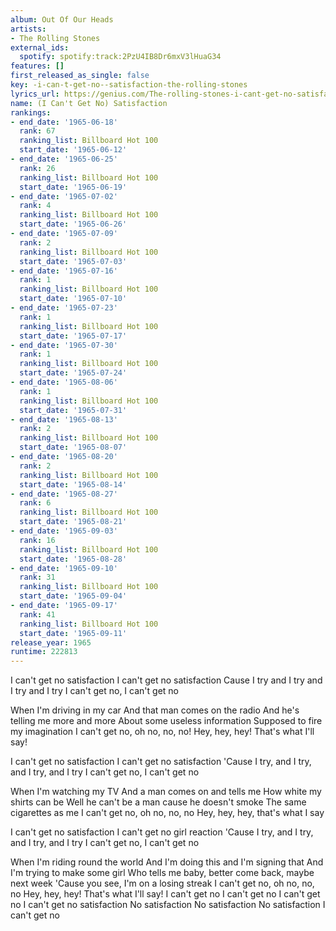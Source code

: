 ```yaml
---
album: Out Of Our Heads
artists:
- The Rolling Stones
external_ids:
  spotify: spotify:track:2PzU4IB8Dr6mxV3lHuaG34
features: []
first_released_as_single: false
key: -i-can-t-get-no--satisfaction-the-rolling-stones
lyrics_url: https://genius.com/The-rolling-stones-i-cant-get-no-satisfaction-lyrics
name: (I Can't Get No) Satisfaction
rankings:
- end_date: '1965-06-18'
  rank: 67
  ranking_list: Billboard Hot 100
  start_date: '1965-06-12'
- end_date: '1965-06-25'
  rank: 26
  ranking_list: Billboard Hot 100
  start_date: '1965-06-19'
- end_date: '1965-07-02'
  rank: 4
  ranking_list: Billboard Hot 100
  start_date: '1965-06-26'
- end_date: '1965-07-09'
  rank: 2
  ranking_list: Billboard Hot 100
  start_date: '1965-07-03'
- end_date: '1965-07-16'
  rank: 1
  ranking_list: Billboard Hot 100
  start_date: '1965-07-10'
- end_date: '1965-07-23'
  rank: 1
  ranking_list: Billboard Hot 100
  start_date: '1965-07-17'
- end_date: '1965-07-30'
  rank: 1
  ranking_list: Billboard Hot 100
  start_date: '1965-07-24'
- end_date: '1965-08-06'
  rank: 1
  ranking_list: Billboard Hot 100
  start_date: '1965-07-31'
- end_date: '1965-08-13'
  rank: 2
  ranking_list: Billboard Hot 100
  start_date: '1965-08-07'
- end_date: '1965-08-20'
  rank: 2
  ranking_list: Billboard Hot 100
  start_date: '1965-08-14'
- end_date: '1965-08-27'
  rank: 6
  ranking_list: Billboard Hot 100
  start_date: '1965-08-21'
- end_date: '1965-09-03'
  rank: 16
  ranking_list: Billboard Hot 100
  start_date: '1965-08-28'
- end_date: '1965-09-10'
  rank: 31
  ranking_list: Billboard Hot 100
  start_date: '1965-09-04'
- end_date: '1965-09-17'
  rank: 41
  ranking_list: Billboard Hot 100
  start_date: '1965-09-11'
release_year: 1965
runtime: 222813
---
```

I can't get no satisfaction
I can't get no satisfaction
Cause I try and I try and I try and I try
I can't get no, I can't get no


When I'm driving in my car
And that man comes on the radio
And he's telling me more and more
About some useless information
Supposed to fire my imagination
I can't get no, oh no, no, no!
Hey, hey, hey! That's what I'll say!


I can't get no satisfaction
I can't get no satisfaction
'Cause I try, and I try, and I try, and I try
I can't get no, I can't get no


When I'm watching my TV
And a man comes on and tells me
How white my shirts can be
Well he can't be a man cause he doesn't smoke
The same cigarettes as me
I can't get no, oh no, no, no
Hey, hey, hey, that's what I say


I can't get no satisfaction
I can't get no girl reaction
'Cause I try, and I try, and I try, and I try
I can't get no, I can't get no


When I'm riding round the world
And I'm doing this and I'm signing that
And I'm trying to make some girl
Who tells me baby, better come back, maybe next week
'Cause you see, I'm on a losing streak
I can't get no, oh no, no, no
Hey, hey, hey! That's what I'll say!
I can't get no
I can't get no
I can't get no
I can't get no satisfaction
No satisfaction
No satisfaction
No satisfaction
I can't get no
